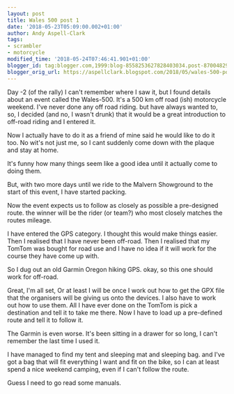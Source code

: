 ```yaml
---
layout: post
title: Wales 500 post 1
date: '2018-05-23T05:09:00.002+01:00'
author: Andy Aspell-Clark
tags:
- scrambler
- motorcycle
modified_time: '2018-05-24T07:46:41.901+01:00'
blogger_id: tag:blogger.com,1999:blog-8558253627828403034.post-8700482995678084068
blogger_orig_url: https://aspellclark.blogspot.com/2018/05/wales-500-post-1.html
---
```



Day -2&nbsp;(of the rally)
I can't remember where I saw it, but I found details about an event called the Wales-500. It's a 500 km off road (ish) motorcycle weekend. I've never done any off road riding. but have always wanted to, so, I decided (and no, I wasn't drunk) that it would be a great introduction to off-road riding and I entered it.

Now I actually have to do it as a friend of mine said he would like to do it too. No wit's not just me, so I cant suddenly come down with the plaque and stay at home.

It's funny how many things seem like a good idea until it actually come to doing them.

But, with two more days until we ride to the Malvern Showground to the start of this event, I have started packing.

Now the event expects us to follow as closely as possible a pre-designed route. the winner will be the rider (or team?) who most closely matches the routes mileage.

I have entered the GPS category. I thought this would make things easier. Then I realised that I have never been off-road. Then I realised that my TomTom was bought for road use and I have no idea if it will work for the course they have come up with.

So I dug out an old Garmin Oregon hiking GPS. okay, so this one should work for off-road.

Great, I'm all set, Or at least I will be once I work out how to get the GPX file that the organisers will be giving us onto the devices. I also have to work out how to use them. All I have ever done on the TomTom is pick a destination and tell it to take me there. Now I have to load up a pre-defined route and tell it to follow it.

The Garmin is even worse. It's been sitting in a drawer for so long, I can't remember the last time I used it.

I have managed to find my tent and sleeping mat and sleeping bag. and I've got a bag that will fit everything I want and fit on the bike, so I can at least spend a nice weekend camping, even if I can't follow the route.

Guess I need to go read some manuals.



